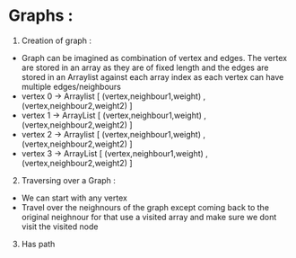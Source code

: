# Graphs :

1. Creation of graph :
  - Graph can be imagined as combination of vertex and edges. The vertex are stored in an array as they are of fixed length and the edges are stored in an Arraylist against each array index as each vertex can have multiple edges/neighbours
  - vertex 0 -> Arraylist [ (vertex,neighbour1,weight) , (vertex,neighbour2,weight2) ]
  - vertex 1 -> ArrayList [ (vertex,neighbour1,weight) , (vertex,neighbour2,weight2) ]
  - vertex 2 -> Arraylist [ (vertex,neighbour1,weight) , (vertex,neighbour2,weight2) ]
  - vertex 3 -> ArrayList [ (vertex,neighbour1,weight) , (vertex,neighbour2,weight2) ]

2. Traversing over a Graph :
  - We can start with any vertex 
  - Travel over the neighnours of the graph except coming back to the original neighnour for that use a visited array and make sure we dont visit the visited node

3. Has path
